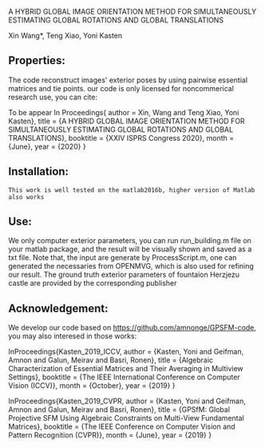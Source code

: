 A HYBRID GLOBAL IMAGE ORIENTATION METHOD FOR SIMULTANEOUSLY ESTIMATING GLOBAL ROTATIONS AND GLOBAL TRANSLATIONS

Xin Wang*, Teng Xiao, Yoni Kasten

## Properties:

The code reconstruct images' exterior poses by using pairwise essential matrices and tie points.
our code is only licensed for noncommerical research use, you can cite:


To be appear In Proceedings{
	author = Xin, Wang and Teng Xiao, Yoni Kasten},
	title = {A HYBRID GLOBAL IMAGE ORIENTATION METHOD FOR SIMULTANEOUSLY ESTIMATING GLOBAL ROTATIONS AND GLOBAL TRANSLATIONS},
	booktitle = {XXIV ISPRS Congress 2020},
	month = {June},
	year = {2020}
}

## Installation:

    This work is well tested on the matlab2016b, higher version of Matlab also works

## Use:

   We only computer exterior parameters, you can run run_building.m file on your matlab package, and the result will be visually shown and saved as a txt file.
   Note that, the input are generate by ProcessScript.m, one can generated the necessaries from OPENMVG, which is also used for refining our result.
   The ground truth exterior parameters of fountaion Herzjezu castle are provided by the corresponding publisher 

## Acknowledgement:

We develop our code based on https://github.com/amnonge/GPSFM-code, you may also interesed in those works:

InProceedings{Kasten_2019_ICCV,
	author = {Kasten, Yoni and Geifman, Amnon and Galun, Meirav and Basri, Ronen},
	title = {Algebraic Characterization of Essential Matrices and Their Averaging in Multiview Settings},
	booktitle = {The IEEE International Conference on Computer Vision (ICCV)},
	month = {October},
	year = {2019}
}

InProceedings{Kasten_2019_CVPR,
author = {Kasten, Yoni and Geifman, Amnon and Galun, Meirav and Basri, Ronen},
title = {GPSfM: Global Projective SFM Using Algebraic Constraints on Multi-View Fundamental Matrices},
booktitle = {The IEEE Conference on Computer Vision and Pattern Recognition (CVPR)},
month = {June},
year = {2019}
}
